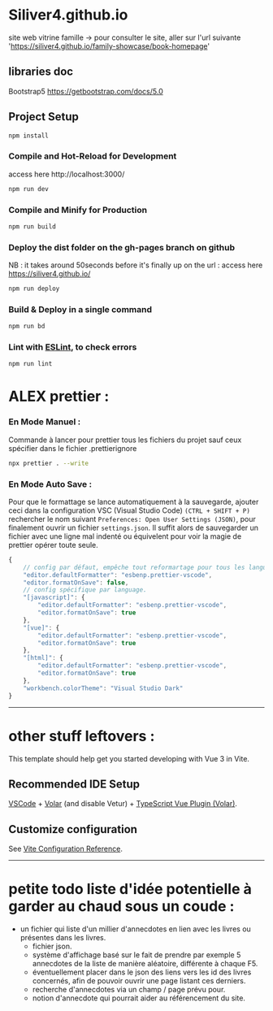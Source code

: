 # Siliver4.github.io
site web vitrine famille
-> pour consulter le site, aller sur l'url suivante 'https://siliver4.github.io/family-showcase/book-homepage'

## libraries doc
Bootstrap5 https://getbootstrap.com/docs/5.0

## Project Setup
```sh
npm install
```

### Compile and Hot-Reload for Development
access here http://localhost:3000/

```sh
npm run dev
```

### Compile and Minify for Production
```sh
npm run build
```

### Deploy the dist folder on the gh-pages branch on github
NB : it takes around 50seconds before it's finally up on the url :
access here https://siliver4.github.io/

```sh
npm run deploy
```

### Build & Deploy in a single command
```sh
npm run bd
```

### Lint with [ESLint](https://eslint.org/), to check errors
```sh
npm run lint
```

# ALEX prettier :
### En Mode Manuel :
Commande à lancer pour prettier tous les fichiers du projet sauf ceux spécifier dans le fichier .prettierignore

```sh
npx prettier . --write
```

### En Mode Auto Save :
Pour que le formattage se lance automatiquement à la sauvegarde, ajouter ceci dans la configuration VSC (Visual Studio Code) `(CTRL + SHIFT + P)` rechercher le nom suivant `Preferences: Open User Settings (JSON)`, pour finalement ouvrir un fichier `settings.json`. Il suffit alors de sauvegarder un fichier avec une ligne mal indenté ou équivelent pour voir la magie de prettier opérer toute seule.

```js
{
    // config par défaut, empêche tout reformartage pour tous les languages (sauf ceux listé plus bas).
    "editor.defaultFormatter": "esbenp.prettier-vscode",
    "editor.formatOnSave": false,
    // config spécifique par language.
    "[javascript]": {
        "editor.defaultFormatter": "esbenp.prettier-vscode",
        "editor.formatOnSave": true
    },
    "[vue]": {
        "editor.defaultFormatter": "esbenp.prettier-vscode",
        "editor.formatOnSave": true
    },
    "[html]": {
        "editor.defaultFormatter": "esbenp.prettier-vscode",
        "editor.formatOnSave": true
    },
    "workbench.colorTheme": "Visual Studio Dark"
}
```

---
# other stuff leftovers :

This template should help get you started developing with Vue 3 in Vite.

## Recommended IDE Setup
[VSCode](https://code.visualstudio.com/) + [Volar](https://marketplace.visualstudio.com/items?itemName=Vue.volar) (and disable Vetur) + [TypeScript Vue Plugin (Volar)](https://marketplace.visualstudio.com/items?itemName=Vue.vscode-typescript-vue-plugin).

## Customize configuration
See [Vite Configuration Reference](https://vitejs.dev/config/).


---
# petite todo liste d'idée potentielle à garder au chaud sous un coude :
- un fichier qui liste d'un millier d'annecdotes en lien avec les livres ou présentes dans les livres.
  - fichier json.
  - système d'affichage basé sur le fait de prendre par exemple 5 annecdotes de la liste de manière aléatoire, différente à chaque F5.
  - éventuellement placer dans le json des liens vers les id des livres concernés, afin de pouvoir ouvrir une page listant ces derniers.
  - recherche d'annecdotes via un champ / page prévu pour.
  - notion d'annecdote qui pourrait aider au référencement du site.
